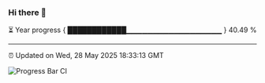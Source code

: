 ### Hi there 👋

⏳ Year progress { ████████████▁▁▁▁▁▁▁▁▁▁▁▁▁▁▁▁▁▁ } 40.49 %

---

⏰ Updated on Wed, 28 May 2025 18:33:13 GMT

![Progress Bar CI](https://github.com/ZhaoGui/ZhaoGui/workflows/Progress%20Bar%20CI/badge.svg)
